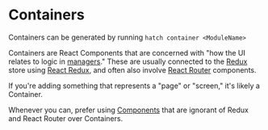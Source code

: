 # Containers
Containers can be generated by running `hatch container <ModuleName>`

Containers are React Components that are concerned with "how the UI relates to logic in 
[managers](../managers)." These are usually connected to the [Redux](https://redux.js.org) store using 
[React Redux](https://react-redux.js.org), and often also involve [React Router](https://reacttraining.com/react-router)
components.

If you're adding something that represents a "page" or "screen," it's likely a Container.

Whenever you can, prefer using [Components](../components) that are ignorant of Redux and React Router over Containers.
